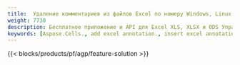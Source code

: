 ```yaml
---
title:  Удаление комментариев из файлов Excel по номеру Windows, Linux и macOS
weight: 7730
description: Бесплатное приложение и API для Excel XLS, XLSX и ODS Управление аннотациями и комментариями
keywords: [Aspose.Cells., add excel annotation., insert excel annotation., access excel annotation., remove excel annotation., delete excel annotation., add annotation in excel., insert annotation in excel., access annotation in excel., remove annotation in excel., delete annotation in excel]
---
```

{{< blocks/products/pf/agp/feature-solution >}} 

